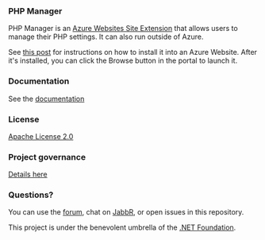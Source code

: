 ### PHP Manager

PHP Manager is an [Azure Websites Site Extension](https://github.com/projectkudu/kudu/wiki/Azure-Site-Extensions) that allows users to manage their PHP settings. It can also run outside of Azure.

See [this post](http://azure.microsoft.com/blog/2014/06/20/azure-web-sites-extensions/) for instructions on how to install it into an Azure Website. After it's installed, you can click the Browse button in the portal to launch it.

### Documentation

See the [documentation](https://github.com/projectkudu/kudu/wiki)

### License

[Apache License 2.0](https://github.com/projectkudu/kudu/blob/master/LICENSE.txt)

### Project governance

[Details here](https://github.com/projectkudu/kudu/wiki/Project-governance-model)

### Questions?

You can use the [forum](http://social.msdn.microsoft.com/Forums/en-US/azuregit/threads), chat on [JabbR](https://jabbr.net/#/rooms/kudu), or open issues in this repository.

This project is under the benevolent umbrella of the [.NET Foundation](http://www.dotnetfoundation.org/).
